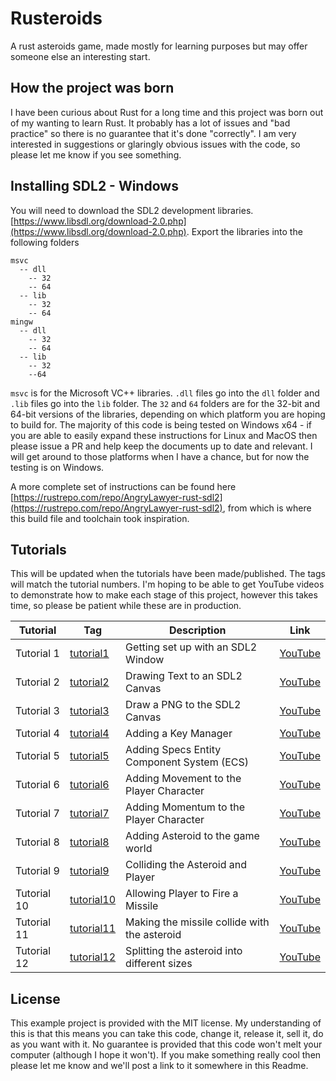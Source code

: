 # Rusteroids
A rust asteroids game, made mostly for learning purposes but may offer someone else an interesting start.

## How the project was born
I have been curious about Rust for a long time and this project was born out of my wanting to learn Rust. It probably has a lot of issues and "bad practice" so there is no guarantee that it's done "correctly". I am very interested in suggestions or glaringly obvious issues with the code, so please let me know if you see something. 

## Installing SDL2 - Windows
You will need to download the SDL2 development libraries. [https://www.libsdl.org/download-2.0.php](https://www.libsdl.org/download-2.0.php). Export the libraries into the following folders
```
msvc
  -- dll
    -- 32
    -- 64
  -- lib
    -- 32
    -- 64
mingw
  -- dll
    -- 32
    -- 64
  -- lib
    -- 32
    --64
```
`msvc` is for the Microsoft VC++ libraries. `.dll` files go into the `dll` folder and `.lib` files go into the `lib` folder. The `32` and `64` folders are for the 32-bit and 64-bit versions of the libraries, depending on which platform you are hoping to build for. The majority of this code is being tested on Windows x64 - if you are able to easily expand these instructions for Linux and MacOS then please issue a PR and help keep the documents up 
to date and relevant. I will get around to those platforms when I have a chance, but for now the testing is on Windows. 

A more complete set of instructions can be found here [https://rustrepo.com/repo/AngryLawyer-rust-sdl2](https://rustrepo.com/repo/AngryLawyer-rust-sdl2), from which is where this build file and toolchain took inspiration. 

## Tutorials
This will be updated when the tutorials have been made/published. The tags will match the tutorial numbers. I'm hoping to be able to get YouTube videos to demonstrate how to make each stage of this project, however this takes time, so please be patient while these are in production. 

| Tutorial | Tag | Description | Link |
| -------- | --- | ----------- | ---- |
| Tutorial 1 | [tutorial1](https://github.com/filtoid/rusteroids/releases/tag/tutorial1) | Getting set up with an SDL2 Window | [YouTube](https://youtu.be/SzxWkoK4uv4) |
| Tutorial 2 | [tutorial2](https://github.com/filtoid/rusteroids/releases/tag/tutorial2) | Drawing Text to an SDL2 Canvas | [YouTube](https://youtu.be/vVJIYaX3Kjw) |
| Tutorial 3 | [tutorial3](https://github.com/filtoid/rusteroids/releases/tag/tutorial3) | Draw a PNG to the SDL2 Canvas | [YouTube](https://youtu.be/scGSiMF02eo) |
| Tutorial 4 | [tutorial4](https://github.com/filtoid/rusteroids/releases/tag/tutorial4) | Adding a Key Manager | [YouTube](https://www.youtube.com/flU6h4iHdhw) |
| Tutorial 5 | [tutorial5](https://github.com/filtoid/rusteroids/releases/tag/tutorial5) | Adding Specs Entity Component System (ECS) | [YouTube](https://youtu.be/HtESVyc0DNY) |
| Tutorial 6 | [tutorial6](https://github.com/filtoid/rusteroids/releases/tag/tutorial6) | Adding Movement to the Player Character | [YouTube](https://youtu.be/sBx2x0n72AI) |
| Tutorial 7 | [tutorial7](https://github.com/filtoid/rusteroids/releases/tag/tutorial7) | Adding Momentum to the Player Character | [YouTube](https://youtu.be/OltffJldfZg) |
| Tutorial 8 | [tutorial8](https://github.com/filtoid/rusteroids/releases/tag/tutorial8) | Adding Asteroid to the game world | [YouTube](https://youtu.be/8YuS3d51PJo) |
| Tutorial 9 | [tutorial9](https://github.com/filtoid/rusteroids/releases/tag/tutorial9) | Colliding the Asteroid and Player | [YouTube](https://youtu.be/KTDdlWErmYU) |
| Tutorial 10 | [tutorial10](https://github.com/filtoid/rusteroids/releases/tag/tutorial10) | Allowing Player to Fire a Missile | [YouTube](https://youtu.be/Qk_EVsG_IhA) |
| Tutorial 11 | [tutorial11](https://github.com/filtoid/rusteroids/releases/tag/tutorial11) | Making the missile collide with the asteroid | [YouTube](https://youtu.be/L238bFAk_QI) |
| Tutorial 12 | [tutorial12](https://github.com/filtoid/rusteroids/releases/tag/tutorial12) | Splitting the asteroid into different sizes | [YouTube](https://youtu.be/k0rB7IRHRhQ) |

## License
This example project is provided with the MIT license. My understanding of this is that this means you can take this code, change it, release it, sell it, do as you want with it. No guarantee is provided that this code won't melt your computer (although I hope it won't). If you make something really cool then please let me know and we'll post a link to it somewhere in this Readme. 
